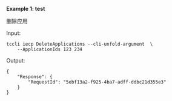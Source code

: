 **Example 1: test**

删除应用

Input: 

```
tccli iecp DeleteApplications --cli-unfold-argument  \
    --ApplicationIds 123 234
```

Output: 
```
{
    "Response": {
        "RequestId": "5ebf13a2-f925-4ba7-adff-ddbc21d355e3"
    }
}
```

